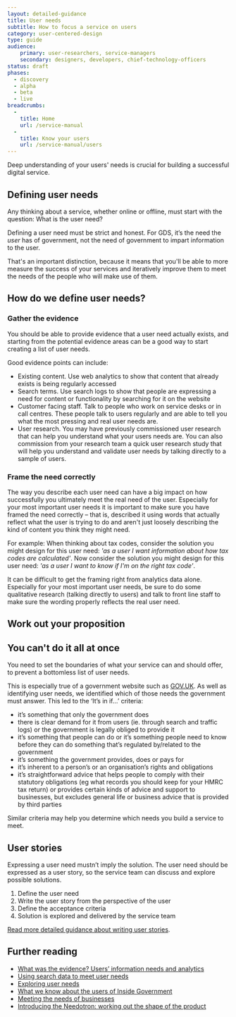 ```yaml
---
layout: detailed-guidance
title: User needs
subtitle: How to focus a service on users
category: user-centered-design
type: guide
audience:
    primary: user-researchers, service-managers
    secondary: designers, developers, chief-technology-officers
status: draft
phases:
  - discovery
  - alpha
  - beta
  - live
breadcrumbs:
  -
    title: Home
    url: /service-manual
  -
    title: Know your users
    url: /service-manual/users
---
```


Deep understanding of your users' needs is crucial for building a successful digital service.

## Defining user needs

Any thinking about a service, whether online or offline, must start with the question: What is the user need?

Defining a user need must be strict and honest. For GDS, it’s the need the *user* has of government, not the need of government to impart information to the user.

That's an important distinction, because it means that you'll be able to more measure the success of your services and iteratively improve them to meet the needs of the people who will make use of them.

## How do we define user needs?

### Gather the evidence

You should be able to provide evidence that a user need actually exists, and starting from the potential evidence areas can be a good way to start creating a list of user needs.

Good evidence points can include:

- Existing content. Use web analytics to show that content that already exists is being regularly accessed
- Search terms. Use search logs to show that people are expressing a need for content or functionality by searching for it on the website
- Customer facing staff. Talk to people who work on service desks or in call centres. These people talk to users regularly and are able to tell you what the most pressing and real user needs are.
- User research. You may have previously commissioned user research that can help you understand what your users needs are. You can also commission from your research team a quick user research study that will help you understand and validate user needs by talking directly to a sample of users.

### Frame the need correctly

The way you describe each user need can have a big impact on how successfully you ultimately meet the real need of the user. Especially for your most important user needs it is important to make sure you have framed the need correctly – that is, described it using words that actually reflect what the user is trying to do and aren't just loosely describing the kind of content you think they might need.

For example: 
When thinking about tax codes, consider the solution you might design for this user need: *'as a user I want information about how tax codes are calculated'*. Now consider the solution you might design for this user need: *'as a user I want to know if I'm on the right tax code'*. 

It can be difficult to get the framing right from analytics data alone. Especially for your most important user needs, be sure to do some qualitative research (talking directly to users) and talk to front line staff to make sure the wording properly reflects the real user need.

## Work out your proposition

## You can't do it all at once

You need to set the boundaries of what your service can and should offer, to prevent a bottomless list of user needs.

This is especially true of a government website such as [GOV.UK](https://www.gov.uk/). As well as identifying user needs, we identified which of those needs the government must answer. This led to the ‘It’s in if...’ criteria:

- it’s something that only the government does
- there is clear demand for it from users (ie. through search and traffic logs) or the government is legally obliged to provide it
- it’s something that people can do or it’s something people need to know before they can do something that’s regulated by/related to the government
- it’s something the government provides, does or pays for
- it’s inherent to a person’s or an organisation’s rights and obligations
- it’s straightforward advice that helps people to comply with their statutory obligations (eg what records you should keep for your HMRC tax return) or provides certain kinds of advice and support to businesses, but excludes general life or business advice that is provided by third parties

Similar criteria may help you determine which needs you build a service to meet.

## User stories
Expressing a user need mustn’t imply the solution. The user need should be expressed as a user story, so the service team can discuss and explore possible solutions.

1. Define the user need
2. Write the user story from the perspective of the user
3. Define the acceptance criteria
4. Solution is explored and delivered by the service team

[Read more detailed guidance about writing user stories](/service-manual/agile/writing-user-stories.html).

## Further reading

* [What was the evidence? Users’ information needs and analytics](http://digital.cabinetoffice.gov.uk/2011/05/23/what-was-the-evidence-users-information-needs-and-analytics/ "What was the evidence? Users’ information needs and analytics")
* [Using search data to meet user needs](http://digital.cabinetoffice.gov.uk/2012/01/27/search-data-user-needs/ "Using search data to meet user needs")
* [Exploring user needs](http://digital.cabinetoffice.gov.uk/2012/10/09/exploring-user-needs/ "Exploring user needs")
* [What we know about the users of Inside Government](http://digital.cabinetoffice.gov.uk/2012/11/14/what-we-know-about-the-users-of-inside-government/ "What we know about the users of Inside Government")
* [Meeting the needs of businesses](http://digital.cabinetoffice.gov.uk/2012/10/16/meeting-the-needs-of-businesses/ "Meeting the needs of businesses")
* [Introducing the Needotron: working out the shape of the product](http://digital.cabinetoffice.gov.uk/2011/09/19/introducing-the-needotron-working-out-the-shape-of-the-product/ "Introducing the Needotron: working out the shape of the product")
